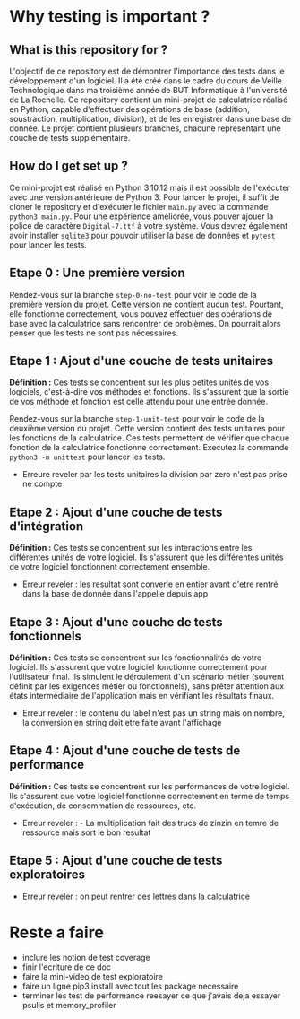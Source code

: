 # Why testing is important ?

## What is this repository for ?

L'objectif de ce repository est de démontrer l'importance des tests dans le développement d'un logiciel. Il a été créé dans le cadre du cours de Veille Technologique dans ma troisième année de BUT Informatique à l'université de La Rochelle. Ce repository contient un mini-projet de calculatrice réalisé en Python, capable d'effectuer des opérations de base (addition, soustraction, multiplication, division), et de les enregistrer dans une base de donnée. Le projet contient plusieurs branches, chacune représentant une couche de tests supplémentaire.

## How do I get set up ?

Ce mini-projet est réalisé en Python 3.10.12 mais il est possible de l'exécuter avec une version antérieure de Python 3. Pour lancer le projet, il suffit de cloner le repository et d'exécuter le fichier `main.py` avec la commande `python3 main.py`. Pour une expérience améliorée, vous pouver ajouer la police de caractère `Digital-7.ttf` à votre système. Vous devrez également avoir installer `sqlite3` pour pouvoir utiliser la base de données et `pytest` pour lancer les tests.

## Etape 0 : Une première version

Rendez-vous sur la branche `step-0-no-test` pour voir le code de la première version du projet. Cette version ne contient aucun test. Pourtant, elle fonctionne correctement, vous pouvez effectuer des opérations de base avec la calculatrice sans rencontrer de problèmes. On pourrait alors penser que les tests ne sont pas nécessaires.

## Etape 1 : Ajout d'une couche de tests unitaires

**Définition :** Ces tests se concentrent sur les plus petites unités de vos logiciels, c'est-à-dire vos méthodes et fonctions. Ils s'assurent que la sortie de vos méthode et fonction est celle attendu pour une entrée donnée.

Rendez-vous sur la branche `step-1-unit-test` pour voir le code de la deuxième version du projet. Cette version contient des tests unitaires pour les fonctions de la calculatrice. Ces tests permettent de vérifier que chaque fonction de la calculatrice fonctionne correctement.
Executez la commande `python3 -m unittest` pour lancer les tests.

- Erreure reveler par les tests unitaires la division par zero n'est pas prise ne compte

## Etape 2 : Ajout d'une couche de tests d'intégration

**Définition :** Ces tests se concentrent sur les interactions entre les différentes unités de votre logiciel. Ils s'assurent que les différentes unités de votre logiciel fonctionnent correctement ensemble.

- Erreur reveler : les resultat sont converie en entier avant d'etre rentré dans la base de donnée dans l'appelle depuis app

## Etape 3 : Ajout d'une couche de tests fonctionnels

**Définition :** Ces tests se concentrent sur les fonctionnalités de votre logiciel. Ils s'assurent que votre logiciel fonctionne correctement pour l'utilisateur final. Ils simulent le déroulement d'un scénario métier (souvent définit par les exigences métier ou fonctionnels), sans prêter attention aux états intermédiaire de l'application mais en vérifiant les résultats finaux.

- Erreur reveler : le contenu du label n'est pas un string mais on nombre, la conversion en string doit etre faite avant l'affichage


## Etape 4 : Ajout d'une couche de tests de performance

**Définition :** Ces tests se concentrent sur les performances de votre logiciel. Ils s'assurent que votre logiciel fonctionne correctement en terme de temps d'exécution, de consommation de ressources, etc.

- Erreur reveler : - La multiplication fait des trucs de zinzin en temre de ressource mais sort le bon resultat


## Etape 5 : Ajout d'une couche de tests exploratoires

- Erreur reveler : on peut rentrer des lettres dans la calculatrice


# Reste a faire
- inclure les notion de test coverage
- finir l'ecriture de ce doc
- faire la mini-video de test exploratoire
- faire un ligne pip3 install avec tout les package necessaire
- terminer les test de performance reesayer ce que j'avais deja essayer psulis et memory_profiler